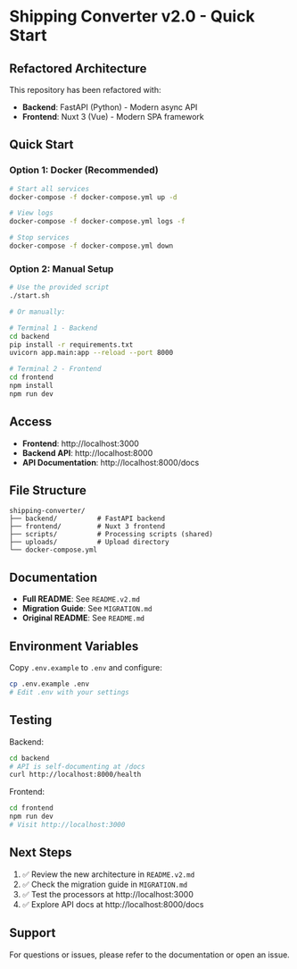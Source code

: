 # Shipping Converter v2.0 - Quick Start

## Refactored Architecture

This repository has been refactored with:
- **Backend**: FastAPI (Python) - Modern async API
- **Frontend**: Nuxt 3 (Vue) - Modern SPA framework

## Quick Start

### Option 1: Docker (Recommended)

```bash
# Start all services
docker-compose -f docker-compose.yml up -d

# View logs
docker-compose -f docker-compose.yml logs -f

# Stop services
docker-compose -f docker-compose.yml down
```

### Option 2: Manual Setup

```bash
# Use the provided script
./start.sh

# Or manually:

# Terminal 1 - Backend
cd backend
pip install -r requirements.txt
uvicorn app.main:app --reload --port 8000

# Terminal 2 - Frontend
cd frontend
npm install
npm run dev
```

## Access

- **Frontend**: http://localhost:3000
- **Backend API**: http://localhost:8000
- **API Documentation**: http://localhost:8000/docs

## File Structure

```
shipping-converter/
├── backend/          # FastAPI backend
├── frontend/         # Nuxt 3 frontend
├── scripts/          # Processing scripts (shared)
├── uploads/          # Upload directory
└── docker-compose.yml
```

## Documentation

- **Full README**: See `README.v2.md`
- **Migration Guide**: See `MIGRATION.md`
- **Original README**: See `README.md`

## Environment Variables

Copy `.env.example` to `.env` and configure:

```bash
cp .env.example .env
# Edit .env with your settings
```

## Testing

Backend:
```bash
cd backend
# API is self-documenting at /docs
curl http://localhost:8000/health
```

Frontend:
```bash
cd frontend
npm run dev
# Visit http://localhost:3000
```

## Next Steps

1. ✅ Review the new architecture in `README.v2.md`
2. ✅ Check the migration guide in `MIGRATION.md`
3. ✅ Test the processors at http://localhost:3000
4. ✅ Explore API docs at http://localhost:8000/docs

## Support

For questions or issues, please refer to the documentation or open an issue.
